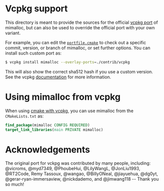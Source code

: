 # Vcpkg support

This directory is meant to provide the sources for the official [vcpkg port] 
of mimalloc, but can also be used to override the official port with
your own variant.

For example, you can edit the [`portfile.cmake`](portfile.cmake) 
to check out a specific commit, version, or branch of mimalloc, or set further options. 
You can install such custom port as:
```sh
$ vcpkg install mimalloc --overlay-ports=./contrib/vcpkg
```

This will also show the correct sha512 hash if you use a custom version.
See the vcpkg [documentation](https://learn.microsoft.com/en-us/vcpkg/produce/update-package-version) for more information.


# Using mimalloc from vcpkg

When using [cmake with vcpkg](https://learn.microsoft.com/en-us/vcpkg/get_started/get-started?pivots=shell-powershell), 
you can use mimalloc from the `CMakeLists.txt` as:

```cmake
find_package(mimalloc CONFIG REQUIRED)
target_link_libraries(main PRIVATE mimalloc)
```


# Acknowledgements

The original port for vckpg was contributed by many people, including: @vicroms, @myd7349, @PhoubeHui, @LilyWangL,
@JonLiu1993, @RT2Code, Remy Tassoux, @wangao, @BillyONeal, @jiayuehua, @dg0yt, @gerar-ryan-immersaview, @nickdademo, 
and @jimwang118 -- Thank you so much!


[vcpkg port]: https://github.com/microsoft/vcpkg/tree/master/ports/mimalloc

